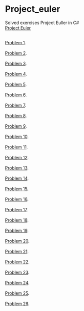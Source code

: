 # Project_euler
 Solved exercises Project Euller in C#
<br>[Project Euler](https://projecteuler.net/archives)<br>


<br>[Problem 1](https://github.com/rafael3do/Project_euler/blob/main/ProjectEuler/Problem1.cs).<br>
<br>[Problem 2](https://github.com/rafael3do/Project_euler/blob/main/ProjectEuler/Problem2.cs).<br>
<br>[Problem 3](https://github.com/rafael3do/Project_euler/blob/main/ProjectEuler/Problem3.cs).<br>
<br>[Problem 4](https://github.com/rafael3do/Project_euler/blob/main/ProjectEuler/Problem4.cs).<br>
<br>[Problem 5](https://github.com/rafael3do/Project_euler/blob/main/ProjectEuler/Problem5.cs).<br>
<br>[Problem 6](https://github.com/rafael3do/Project_euler/blob/main/ProjectEuler/Problem6.cs).<br>
<br>[Problem 7](https://github.com/rafael3do/Project_euler/blob/main/ProjectEuler/Problem7.cs).<br>
<br>[Problem 8](https://github.com/rafael3do/Project_euler/blob/main/ProjectEuler/Problem8.cs).<br>
<br>[Problem 9](https://github.com/rafael3do/Project_euler/blob/main/ProjectEuler/Problem9.cs).<br>
<br>[Problem 10](https://github.com/rafael3do/Project_euler/blob/main/ProjectEuler/Problem10.cs).<br>
<br>[Problem 11](https://github.com/rafael3do/Project_euler/blob/main/ProjectEuler/Problem11.cs).<br>
<br>[Problem 12](https://github.com/rafael3do/Project_euler/blob/main/ProjectEuler/Problem12.cs).<br>
<br>[Problem 13](https://github.com/rafael3do/Project_euler/blob/main/ProjectEuler/Problem13.cs).<br>
<br>[Problem 14](https://github.com/rafael3do/Project_euler/blob/main/ProjectEuler/Problem14.cs).<br>
<br>[Problem 15](https://github.com/rafael3do/Project_euler/blob/main/ProjectEuler/Problem15.cs).<br>
<br>[Problem 16](https://github.com/rafael3do/Project_euler/blob/main/ProjectEuler/Problem16.cs).<br>
<br>[Problem 17](https://github.com/rafael3do/Project_euler/blob/main/ProjectEuler/Problem17.cs).<br>
<br>[Problem 18](https://github.com/rafael3do/Project_euler/blob/main/ProjectEuler/Problem18.cs).<br>
<br>[Problem 19](https://github.com/rafael3do/Project_euler/blob/main/ProjectEuler/Problem19.cs).<br>
<br>[Problem 20](https://github.com/rafael3do/Project_euler/blob/main/ProjectEuler/Problem20.cs).<br>
<br>[Problem 21](https://github.com/rafael3do/Project_euler/blob/main/ProjectEuler/Problem21.cs).<br>
<br>[Problem 22](https://github.com/rafael3do/Project_euler/blob/main/ProjectEuler/Problem22.cs).<br>
<br>[Problem 23](https://github.com/rafael3do/Project_euler/blob/main/ProjectEuler/Problem23.cs).<br>
<br>[Problem 24](https://github.com/rafael3do/Project_euler/blob/main/ProjectEuler/Problem24.cs).<br>
<br>[Problem 25](https://github.com/rafael3do/Project_euler/blob/main/ProjectEuler/Problem25.cs).<br>
<br>[Problem 26](https://github.com/rafael3do/Project_euler/blob/main/ProjectEuler/Problem26.cs).<br>
